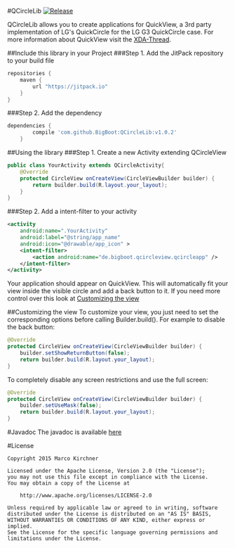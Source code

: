 #QCircleLib [![Release](https://img.shields.io/github/tag/BigBoot/QCircleLib.svg?label=QCircleLib)](https://jitpack.io/#BigBoot/QCircleLib/)


QCircleLib allows you to create applications for QuickView, a 3rd party implementation of LG's QuickCircle 
for the LG G3 QuickCircle case.
For more information about QuickView visit the 
[XDA-Thread](http://forum.xda-developers.com/showpost.php?p=59892931&postcount=128).

##Include this library in your Project
###Step 1. Add the JitPack repository to your build file
```groovy
repositories {
    maven {
        url "https://jitpack.io"
    }
}
```
###Step 2. Add the dependency
```groovy
dependencies {
        compile 'com.github.BigBoot:QCircleLib:v1.0.2'
	}
```

##Using the library
###Step 1. Create a new Activity extending QCircleView
```java
public class YourActivity extends QCircleActivity{
    @Override
    protected CircleView onCreateView(CircleViewBuilder builder) {
        return builder.build(R.layout.your_layout);
    }
}
```

###Step 2. Add a intent-filter to your activity
```xml
<activity
    android:name=".YourActivity"
    android:label="@string/app_name"
    android:icon="@drawable/app_icon" >
    <intent-filter>
        <action android:name="de.bigboot.qcircleview.qcircleapp" />
    </intent-filter>
</activity>
```
Your application should appear on QuickView.
This will automatically fit your view inside the visible circle and add a back button to it.
If you need more control over this look at [Customizing the view](#customizing-the-view)

##Customizing the view
To customize your view, you just need to set the corresponding options before calling Builder.build().
For example to disable the back button:
```java
@Override
protected CircleView onCreateView(CircleViewBuilder builder) {
    builder.setShowReturnButton(false);
    return builder.build(R.layout.your_layout);
}
```

To completely disable any screen restrictions and use the full screen:
```java
@Override
protected CircleView onCreateView(CircleViewBuilder builder) {
    builder.setUseMask(false);
    return builder.build(R.layout.your_layout);
}
```

#Javadoc
The javadoc is available [here](https://jitpack.io/com/github/BigBoot/QCircleLib/v1.0.2/javadoc/)

#License
```
Copyright 2015 Marco Kirchner

Licensed under the Apache License, Version 2.0 (the "License");
you may not use this file except in compliance with the License.
You may obtain a copy of the License at

    http://www.apache.org/licenses/LICENSE-2.0

Unless required by applicable law or agreed to in writing, software
distributed under the License is distributed on an "AS IS" BASIS,
WITHOUT WARRANTIES OR CONDITIONS OF ANY KIND, either express or implied.
See the License for the specific language governing permissions and
limitations under the License.
```

